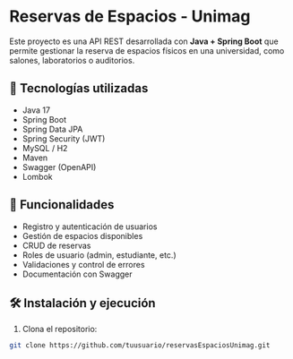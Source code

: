 # Reservas de Espacios - Unimag

Este proyecto es una API REST desarrollada con **Java + Spring Boot** que permite gestionar la reserva de espacios físicos en una universidad, como salones, laboratorios o auditorios.

## 🚀 Tecnologías utilizadas

- Java 17
- Spring Boot
- Spring Data JPA
- Spring Security (JWT)
- MySQL / H2
- Maven
- Swagger (OpenAPI)
- Lombok

## 🧩 Funcionalidades

- Registro y autenticación de usuarios
- Gestión de espacios disponibles
- CRUD de reservas
- Roles de usuario (admin, estudiante, etc.)
- Validaciones y control de errores
- Documentación con Swagger

## 🛠️ Instalación y ejecución

1. Clona el repositorio:

```bash
git clone https://github.com/tuusuario/reservasEspaciosUnimag.git
